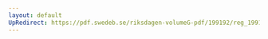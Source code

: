 ```yaml
---
layout: default
UpRedirect: https://pdf.swedeb.se/riksdagen-volumeG-pdf/199192/reg_199192/reg_199192_0855.pdf
---
```

